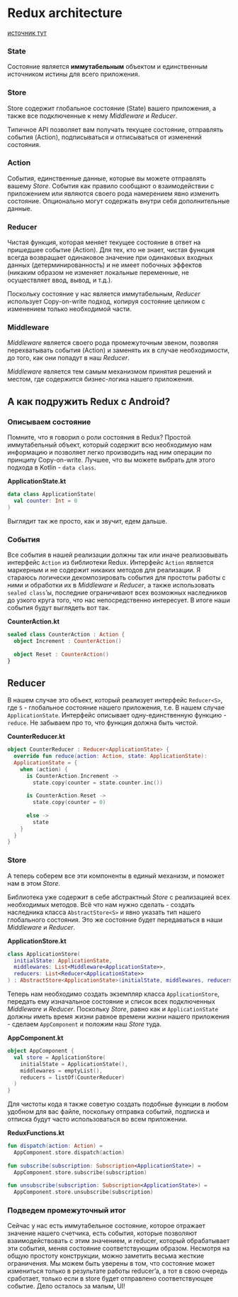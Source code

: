 # Redux architecture

[источник тут](https://habr.com/ru/companies/wheely/articles/548982/)

### State

Состояние является **иммутабельным** объектом и единственным источником истины для всего приложения. 

### Store

Store содержит глобальное состояние (State) вашего приложения, а также все подключенные к нему *Middleware* и *Reducer*. 

Типичное API позволяет вам получать текущее состояние, отправлять события (Action), подписываться и отписываться от изменений состояния.

### Action

События, единственные данные, которые вы можете отправлять вашему *Store*. События как правило сообщают о взаимодействии с приложением или являются своего рода намерением явно изменить состояние. Опционально могут содержать внутри себя дополнительные данные.

### Reducer

Чистая функция, которая меняет текущее состояние в ответ на пришедшее событие (Action). Для тех, кто не знает, чистая функция всегда возвращает одинаковое значение при одинаковых входных данных (детерминированность) и не имеет побочных эффектов (никаким образом не изменяет локальные переменные, не осуществляет ввод, вывод, и т.д.).

Поскольку состояние у нас является иммутабельным, *Reducer* использует Copy-on-write подход, копируя состояние целиком с изменением только необходимой части.

### Middleware

*Middleware* является своего рода промежуточным звеном, позволяя перехватывать события (Action) и заменять их в случае необходимости, до того, как они попадут в наш *Reducer*.

*Middleware* является тем самым механизмом принятия решений и местом, где содержится бизнес-логика нашего приложения. 

## А как подружить Redux с Android?

### Описываем состояние

Помните, что я говорил о роли состояния в Redux? Простой иммутабельный объект, который содержит всю необходимую нам информацию и позволяет легко производить над ним операции по принципу Copy-on-write. Лучшее, что вы можете выбрать для этого подхода в Kotlin - `data class`. 

**ApplicationState.kt**
```kotlin
data class ApplicationState(
  val counter: Int = 0
)
```
Выглядит так же просто, как и звучит, едем дальше.

### События

Все события в нашей реализации должны так или иначе реализовывать интерфейс `Action` из библиотеки Redux. Интерфейс `Action` является маркерным и не содержит никаких методов для реализации. Я стараюсь логически декомпозировать события для простоты работы с ними и обработки их в *Middleware* и *Reducer*, а также использовать `sealed class`’ы, последние ограничивают всех возможных наследников до узкого круга того, что нас непосредственно интересует. В итоге наши события будут выглядеть вот так.

**CounterAction.kt**
```kotlin
sealed class CounterAction : Action {
  object Increment : CounterAction()
  
  object Reset : CounterAction()
}
```

## Reducer

В нашем случае это объект, который реализует интерфейс `Reducer<S>`, где `S` - глобальное состояние нашего приложения, т.е. В нашем случае `ApplicationState`. Интерфейс описывает одну-единственную функцию - `reduce`. Не забываем про то, что функция должна быть чистой.

**CounterReducer.kt**
```kotlin
object CounterReducer : Reducer<ApplicationState> {
  override fun reduce(action: Action, state: ApplicationState): 
  ApplicationState = {
    when (action) {
      is CounterAction.Increment ->
        state.copy(counter = state.counter.inc())
          
      is CounterAction.Reset ->
        state.copy(counter = 0)
          
      else ->
        state
    }
  }
}
```

### Store

А теперь соберем все эти компоненты в единый механизм, и поможет нам в этом *Store*. 

Библиотека уже содержит в себе абстрактный *Store* с реализацией всех необходимых методов. Всё что нам нужно сделать - создать наследника класса `AbstractStore<S>` и явно указать тип нашего глобального состояния. Это же состояние будет передаваться в наши *Middleware* и *Reducer*.

**ApplicationStore.kt**

```kotlin
class ApplicationStore(
  initialState: ApplicationState,
  middlewares: List<Middleware<ApplicationState>>,
  reducers: List<Reducer<ApplicationState>>
) : AbstractStore<ApplicationState>(initialState, middlewares, reducers)
```

Теперь нам необходимо создать экземпляр класса `ApplicationStore`, передать ему изначальное состояние и список всех подключенных *Middleware* и *Reducer*. Поскольку *Store*, равно как и `ApplicationState` должны иметь время жизни равное времени жизни нашего приложения - сделаем `AppComponent` и положим наш *Store* туда.

**AppComponent.kt**
```kotlin
object AppComponent {
  val store = ApplicationStore(
    initialState = ApplicationState(),
    middlewares = emptyList(),
    reducers = listOf(CounterReducer)
  )
}
```

Для чистоты кода я также советую создать подобные функции в любом удобном для вас файле, поскольку отправка событий, подписка и отписка будут часто использоваться во всем приложении.

**ReduxFunctions.kt**
```kotlin
fun dispatch(action: Action) =
  AppComponent.store.dispatch(action)
    
fun subscribe(subscription: Subscription<ApplicationState>) =
  AppComponent.store.subscribe(subscription)
    
fun unsubscribe(subscription: Subscription<ApplicationState>) =
  AppComponent.store.unsubscribe(subscription)
```

### Подведем промежуточный итог

Сейчас у нас есть иммутабельное состояние, которое отражает значение нашего счетчика, есть события, которые позволяют взаимодействовать с этим значением, и reducer, который обрабатывает эти события, меняя состояние соответствующим образом. Несмотря на общую простоту конструкции, можно заметить весьма жесткие ограничения. Мы можем быть уверены в том, что состояние может измениться только в результате работы reducer’a, а тот в свою очередь сработает, только если в store будет отправлено соответствующее событие. Дело осталось за малым, UI!